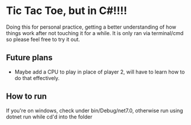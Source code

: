 # Tic Tac Toe, but in C#!!!!

Doing this for personal practice, getting a better understanding of how things work after not touching it for a while. It is only ran via terminal/cmd so please feel free to try it out.

## Future plans

- Maybe add a CPU to play in place of player 2, will have to learn how to do that effectively.

## How to run

If you're on windows, check under bin/Debug/net7.0, otherwise run using dotnet run while cd'd into the folder